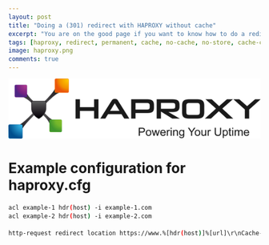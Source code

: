 ```yaml
---
layout: post
title: "Doing a (301) redirect with HAPROXY without cache"
excerpt: "You are on the good page if you want to know how to do a redirect without cache with haproxy"
tags: [haproxy, redirect, permanent, cache, no-cache, no-store, cache-control, max-age, must-revalidate]
image: haproxy.png
comments: true
---
```


![Docker](/images/posts/haproxy.png)

# Example configuration for haproxy.cfg

```bash
acl example-1 hdr(host) -i example-1.com
acl example-2 hdr(host) -i example-2.com

http-request redirect location https://www.%[hdr(host)]%[url]\r\nCache-Control:\ no-cache,\ no-store,\ max-age=0,\ must-revalidate code 301 if example-1 or example-2
```
